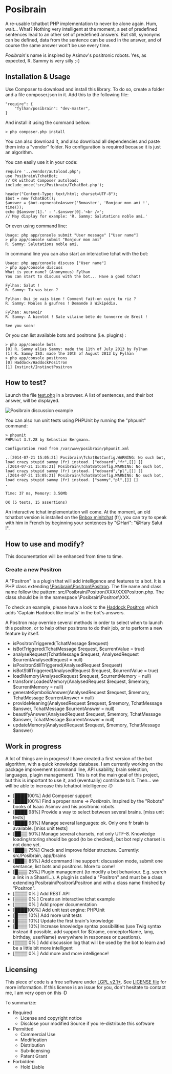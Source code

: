 Posibrain
========

A re-usable tchatbot PHP implementation to never be alone again. Hum, wait... What?
Nothing very intelligent at the moment, a set of predefined sentences lead to an other set of predefined answers. But still, synonyms can be defined, data from the sentence can be used in the answer, and of course the same answer won't be use every time.

*Posibrain*'s name is inspired by Asimov's positronic robots. Yes, as expected, R. Sammy is very silly ;-)

Installation & Usage
------------
Use Composer to download and install this library. To do so, create a folder and a file composer.json in it. Add this to the following file:

    "require": {
        "fylhan/posibrain": "dev-master",
    }
    
And install it using the command bellow:

    > php composer.php install
    
You can also download it, and also download all dependencies and paste them into a "vendor" folder.
No configuration is required because it is just an algorithm.

You can easily use it in your code:

    require '../vendor/autoload.php';
    use Posibrain\TchatBot;
    // OR without Composer autoload: include_once('src/Posibrain/TchatBot.php');

    header("Content-Type: text/html; charset=UTF-8");
    $bot = new TchatBot();
    $answer = $bot->generateAnswer('Bnmaster', 'Bonjour mon ami !', time());
    echo @$answer[1].' : '.$answer[0].'<br />';
    // May display for example: 'R. Sammy: Salutations noble ami.'


Or even using command line:

    Usage: php app/console submit "User message" ["User name"]
    > php app/console submit "Bonjour mon ami"
    R. Sammy: Salutations noble ami.
    
In command line you can also start an interactive tchat with the bot:

    Usage: php app/console discuss ["User name"]
    > php app/console discuss
    What is your name? (Anonymous) Fylhan
	You can start to discuss with the bot... Have a good tchat!
	
	Fylhan: Salut !
	R. Sammy: Tu vas bien ?
	
	Fylhan: Oui je vais bien ! Comment fait-on cuire tu riz ?
	R. Sammy: Moules à gaufres ! Demande à Wikipédia.
	
	Fylhan: Aurevoir
	R. Sammy: A bientôt ! Sale vilaine bête de tonnerre de Brest !
	
	See you soon!

Or you can list available bots and positrons (i.e. plugins) :

	> php app/console bots
	[0] R. Sammy alias Sammy: made the 11th of July 2013 by Fylhan
	[1] R. Sammy ISO: made the 30th of August 2013 by Fylhan
	> php app/console positrons
	[0] Haddock/HaddockPositron
	[1] Instinct/InstinctPositron
	
How to test?
-----------
Launch the file [test.php](https://github.com/Fylhan/posibrain/blob/master/example/static.php) in a browser. A list of sentences, and their bot answer, will be displayed.

![Posibrain discussion example](https://raw.github.com/Fylhan/posibrain/master/doc/tchatbot-example.png)

You can also run unit tests using PHPUnit by running the "phpunit" command:

	> phpunit
	PHPUnit 3.7.28 by Sebastian Bergmann.
	
	Configuration read from /var/www/posibrain/phpunit.xml
	
	..[2014-07-21 15:05:21] Posibrain\TchatBotConfig.WARNING: No such bot, load crazy stupid sammy (fr) instead. ["edouard","fr",[]] []
	.[2014-07-21 15:05:21] Posibrain\TchatBotConfig.WARNING: No such bot, load crazy stupid sammy (fr) instead. ["edouard","pl",[]] []
	.[2014-07-21 15:05:21] Posibrain\TchatBotConfig.WARNING: No such bot, load crazy stupid sammy (fr) instead. ["sammy","pl",[]] []
	.
	
	Time: 37 ms, Memory: 3.50Mb
	
	OK (5 tests, 15 assertions)

An interactive tchat implementation will come. At the moment, an old tchatbot version is installed on the [Bnbox minitchat](http://la-bnbox.fr) (fr), you can try to speak with him in French by beginning your sentences by "@Hari": "@Hary Salut !".


How to use and modify?
-----------
This documentation will be enhanced from time to time.

### Create a new Positron

A "Positron" is a plugin that will add intelligence and features to a bot.
It is a PHP class extending [\Posibrain\Positron\Positron](https://github.com/Fylhan/posibrain/blob/master/src/Posibrain/Positron/Positron.php). The file name and class name follow the pattern: src/Posibrain/Positron/XXX/XXXPositron.php. The class should be in the namespace \Posibrain\Positron\XXX.

To check an example, please have a look to the [Haddock Positron](https://github.com/Fylhan/posibrain/tree/master/src/Posibrain/Positron/Haddock) which adds 'Captain Haddock like insults' in the bot's answers.

A Positron may override several methods in order to select when to launch this positron, or to help other positrons to do their job, or to perform a new feature by itself.

* isPositronTriggered(TchatMessage $request)
* isBotTriggered(TchatMessage $request, $currentValue = true)
* analyseRequest(TchatMessage $request, AnalysedRequest $currentAnalysedRequest = null)
* isPositronStillTriggered(AnalysedRequest $request)
* isBotStillTriggered(AnalysedRequest $request, $currentValue = true)
* loadMemory(AnalysedRequest $request, $currentMemory = null)
* transformLoadedMemory(AnalysedRequest $request, $memory, $currentMemory = null)
* generateSymbolicAnswer(AnalysedRequest $request, $memory, TchatMessage $currentAnswer = null)
* provideMeaning(AnalysedRequest $request, $memory, TchatMessage $answer, TchatMessage $currentAnswer = null)
* beautifyAnswer(AnalysedRequest $request, $memory, TchatMessage $answer, TchatMessage $currentAnswer = null)
* updateMemory(AnalysedRequest $request, $memory, TchatMessage $answer)

Work in progress
----------------
A lot of things are in progress! I have created a first version of the bot algorithm, with a quick knowledge database. I am currently working on the package improvement (command line, API usability, brain selection, languages, plugin management). This is not the main goal of this project, but this is important to use it, and (eventually) contribute to it. Then... we will be able to increase this tchatbot intelligence :D

- [████100%] Add Composer support
- [████100%] Find a proper name -> *Posibrain*. Inspired by the "Robots" books of Isaac Asimov and his positronic robots.
- [████ 98%] Provide a way to select between several brains. [miss unit tests]
- [████ 98%] Manage several languages: ok. Only one fr brain is available. [miss unit tests]
- [██▒▒ 50%] Manage several charsets, not only UTF-8. Knowledge loading/storing should be good (to be checked), but bot reply charset is not done yet. 
- [███▒ 75%] Check and improve folder structure. Currently: src/Posibrain, app/brains
- [███▒ 85%] Add command line support: discussion mode, submit one sentance, list bots and positrons. More to come! 
- [█▒▒▒ 25%] Plugin management (to modify a bot behaviour. E.g. search a link in a Shaarli...). A plugin is called a "Positron" and must be a class extending Posibrain\Positron\Positron and with a class name finished by "Positron".
- [▒▒▒▒ 0% ] Add REST API
- [▒▒▒▒ 0% ] Create an interactive tchat example
- [▒▒▒▒ 0% ] Add proper documentation
- [████100%] Add unit test engine: PHPUnit
- [█▒▒▒ 10%] Add more unit tests
- [█▒▒▒ 10%] Update the first brain's knowledge
- [█▒▒▒ 10%] Increase knowledge syntax possibilities (use Twig syntax instead if possible, add support for ${name, conceptorName, lang, birthday, userName} everywhere in responses or questions).
- [▒▒▒▒ 0% ] Add discussion log that will be used by the bot to learn and be a little bit more intelligent
- [▒▒▒▒ 0% ] Add more and more intelligence!


Licensing
--------
This piece of code is a free software under [LGPL v2.1+](http://choosealicense.com/licenses/lgpl-v2.1/). See [LICENSE file](https://github.com/Fylhan/tchatbot/blob/master/LICENSE) for more information. If this license is an issue for you, don't hesitate to contact me, I am very open on this :D

To summarize:

* Required
  * License and copyright notice
  * Disclose your modified Source if you re-distribute this software
* Permitted
  * Commercial Use
  * Modification
  * Distribution
  * Sub-licensing
  * Patent Grant
* Forbidden
  * Hold Liable
